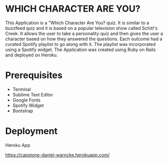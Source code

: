 # WHICH CHARACTER ARE YOU?

This Application is a "Which Character Are You? quiz. It is similar to a buzzfeed quiz and it is based on a popular television show called Schitt's Creek. It allows the user to take a personality quiz and then gives the user a character based on how they answered the questions. Each outcome had a curated Spotify playlist to go along with it. The playlist was incorporated using a Spotify widget. The Application was created using Ruby on Rails and deployed on Heroku.

# Prerequisites
- Terminal
- Sublime Text Editor
- Google Fonts
- Spotify Widget
- Bootstrap

# Deployment
Heroku App

https://capstone-daniel-warncke.herokuapp.com/


